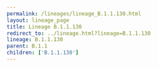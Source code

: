 ```yaml
---
permalink: /lineages/lineage_B.1.1.130.html
layout: lineage_page
title: Lineage B.1.1.130
redirect_to: ../lineage.html?lineage=B.1.1.130
lineage: B.1.1.130
parent: B.1.1
children: ['B.1.1.130']
---
```

